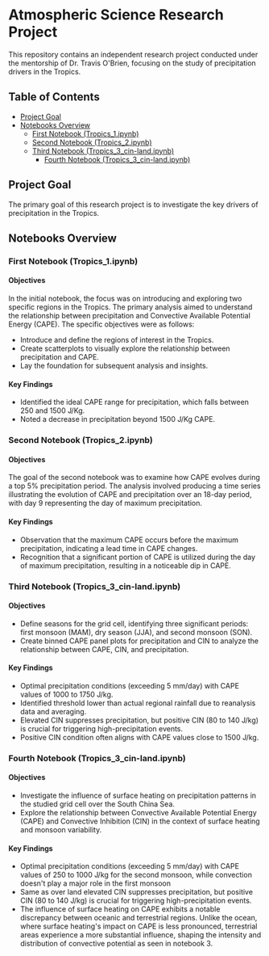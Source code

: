 # Atmospheric Science Research Project

This repository contains an independent research project conducted under the mentorship of Dr. Travis O'Brien, focusing on the study of precipitation drivers in the Tropics.

## Table of Contents

- [Project Goal](#project-goal)
- [Notebooks Overview](#notebooks-overview)
  - [First Notebook (Tropics_1.ipynb)](#first-notebook-tropics_1ipynb)
  - [Second Notebook (Tropics_2.ipynb)](#second-notebook-tropics_2ipynb)
  - [Third Notebook (Tropics_3_cin-land.ipynb)](#third-notebook-tropics_3_cin-landipynb)
    - [Fourth Notebook (Tropics_3_cin-land.ipynb)](#third-notebook-tropics_4_cin-oceanipynb)

## Project Goal

The primary goal of this research project is to investigate the key drivers of precipitation in the Tropics.

## Notebooks Overview

### First Notebook (Tropics_1.ipynb)

#### Objectives

In the initial notebook, the focus was on introducing and exploring two specific regions in the Tropics. The primary analysis aimed to understand the relationship between precipitation and Convective Available Potential Energy (CAPE). The specific objectives were as follows:

- Introduce and define the regions of interest in the Tropics.
- Create scatterplots to visually explore the relationship between precipitation and CAPE.
- Lay the foundation for subsequent analysis and insights.

#### Key Findings

- Identified the ideal CAPE range for precipitation, which falls between 250 and 1500 J/Kg.
- Noted a decrease in precipitation beyond 1500 J/Kg CAPE.

### Second Notebook (Tropics_2.ipynb)

#### Objectives

The goal of the second notebook was to examine how CAPE evolves during a top 5% precipitation period. The analysis involved producing a time series illustrating the evolution of CAPE and precipitation over an 18-day period, with day 9 representing the day of maximum precipitation.

#### Key Findings

- Observation that the maximum CAPE occurs before the maximum precipitation, indicating a lead time in CAPE changes.
- Recognition that a significant portion of CAPE is utilized during the day of maximum precipitation, resulting in a noticeable dip in CAPE.

### Third Notebook (Tropics_3_cin-land.ipynb)

#### Objectives

- Define seasons for the grid cell, identifying three significant periods: first monsoon (MAM), dry season (JJA), and second monsoon (SON).
- Create binned CAPE panel plots for precipitation and CIN to analyze the relationship between CAPE, CIN, and precipitation.

#### Key Findings

- Optimal precipitation conditions (exceeding 5 mm/day) with CAPE values of 1000 to 1750 J/kg.
- Identified threshold lower than actual regional rainfall due to reanalysis data and averaging.
- Elevated CIN suppresses precipitation, but positive CIN (80 to 140 J/kg) is crucial for triggering high-precipitation events.
- Positive CIN condition often aligns with CAPE values close to 1500 J/kg.

### Fourth Notebook (Tropics_3_cin-land.ipynb)

#### Objectives

- Investigate the influence of surface heating on precipitation patterns in the studied grid cell over the South China Sea.
- Explore the relationship between Convective Available Potential Energy (CAPE) and Convective Inhibition (CIN) in the context of surface heating and monsoon variability.

#### Key Findings

- Optimal precipitation conditions (exceeding 5 mm/day) with CAPE values of 250 to 1000 J/kg for the second monsoon, while convection doesn't play a major role in the first monsoon
- Same as over land elevated CIN suppresses precipitation, but positive CIN (80 to 140 J/kg) is crucial for triggering high-precipitation events.
- The influence of surface heating on CAPE exhibits a notable discrepancy between oceanic and terrestrial regions. Unlike the ocean, where surface heating's impact on CAPE is less pronounced, terrestrial areas experience a more substantial influence, shaping the intensity and distribution of convective potential as seen in notebook 3.



